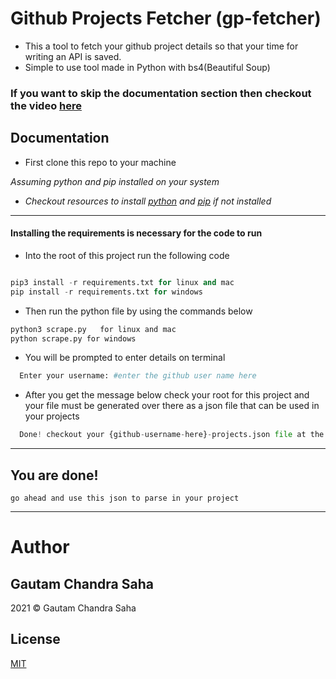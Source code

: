 # Github Projects Fetcher  (gp-fetcher)

- This a tool to fetch your github project details so that your time for writing an API is saved.
- Simple to use tool made in Python with bs4(Beautiful Soup)

### If you want to skip the documentation section then checkout the video [here](https://youtu.be/ixFnCXu9r6Q)

## Documentation


- First clone this repo to your machine

*Assuming python and pip installed on your system*

- *Checkout resources to install [python](https://www.python.org/downloads/) and [pip](https://packaging.python.org/tutorials/installing-packages/) if not installed*

___
#### Installing the requirements is necessary for the code to run

- Into the root of this project run the following code
```python

pip3 install -r requirements.txt for linux and mac
pip install -r requirements.txt for windows

```

- Then run the python file by using the commands below  

```bash 
python3 scrape.py   for linux and mac
python scrape.py for windows
```

- You will be prompted to enter details on terminal
```python
  Enter your username: #enter the github user name here
```

- After you get the message below check your root for this project and your file must be generated over there as a json file that can be used in your projects

```python
  Done! checkout your {github-username-here}-projects.json file at the root of this project directory
```
___
## You are done!

```text
go ahead and use this json to parse in your project 
```

___
# Author
## Gautam Chandra Saha

2021 &copy; Gautam Chandra Saha
## License

[MIT](https://choosealicense.com/licenses/mit/)

  
